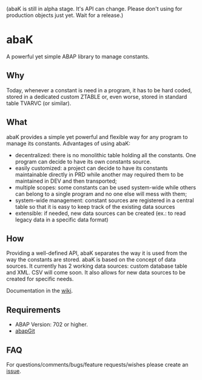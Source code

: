 (abaK is still in alpha stage. It's API can change. Please don't using for production objects just yet. Wait for a release.)

# abaK

A powerful yet simple ABAP library to manage constants.

## Why
Today, whenever a constant is need in a program, it has to be hard coded, stored in a dedicated custom ZTABLE or, even worse, stored in standard table TVARVC (or similar).

## What
abaK provides a simple yet powerful and flexible way for any program to manage its constants. Advantages of using abaK:
- decentralized: there is no monolithic table holding all the constants. One program can decide to have its own constants source.
- easily customized: a project can decide to have its constants maintainable directly in PRD while another may required them to be maintained in DEV and then transported;
- multiple scopes: some constants can be used system-wide while others can belong to a single program and no one else will mess with them;
- system-wide management: constant sources are registered in a central table so that it is easy to keep track of the existing data sources 
- extensible: if needed, new data sources can be created (ex.: to read legacy data in a specific data format)

## How
Providing a well-defined API, abaK separates the way it is used from the way the constants are stored. abaK is based on the concept of data sources. It currently has 2 working data sources: custom database table and XML. CSV will come soon. It also allows for new data sources to be created for specific needs.

Documentation in the [wiki](https://github.com/abapinho/abak/wiki).

## Requirements
* ABAP Version: 702 or higher.
* [abapGit](https://abapgit.org)

## FAQ
For questions/comments/bugs/feature requests/wishes please create an [issue](https://github.com/abapinho/abak/issues).
